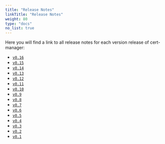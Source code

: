 ```yaml
---
title: "Release Notes"
linkTitle: "Release Notes"
weight: 80
type: "docs"
no_list: true
---
```


Here you will find a link to all release notes for each version release of
cert-manager:

- [`v0.16`](./release-notes-0.16/)
- [`v0.15`](./release-notes-0.15/)
- [`v0.14`](./release-notes-0.14/)
- [`v0.13`](./release-notes-0.13/)
- [`v0.12`](./release-notes-0.12/)
- [`v0.11`](./release-notes-0.11/)
- [`v0.10`](./release-notes-0.10/)
- [`v0.9`](./release-notes-0.9/)
- [`v0.8`](./release-notes-0.8/)
- [`v0.7`](./release-notes-0.7/)
- [`v0.6`](./release-notes-0.6/)
- [`v0.5`](./release-notes-0.5/)
- [`v0.4`](./release-notes-0.4/)
- [`v0.3`](./release-notes-0.3/)
- [`v0.2`](./release-notes-0.2/)
- [`v0.1`](./release-notes-0.1/)
